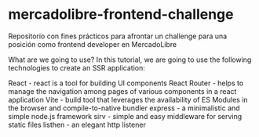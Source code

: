 # mercadolibre-frontend-challenge

Repositorio con fines prácticos para afrontar un challenge para una posición como frontend developer en MercadoLibre

What are we going to use?
In this tutorial, we are going to use the following technologies to create an SSR application:

React - react is a tool for building UI components
React Router - helps to manage the navigation among pages of various components in a react application
Vite - build tool that leverages the availability of ES Modules in the browser and compile-to-native bundler
express - a minimalistic and simple node.js framework
sirv - simple and easy middleware for serving static files
listhen - an elegant http listener
